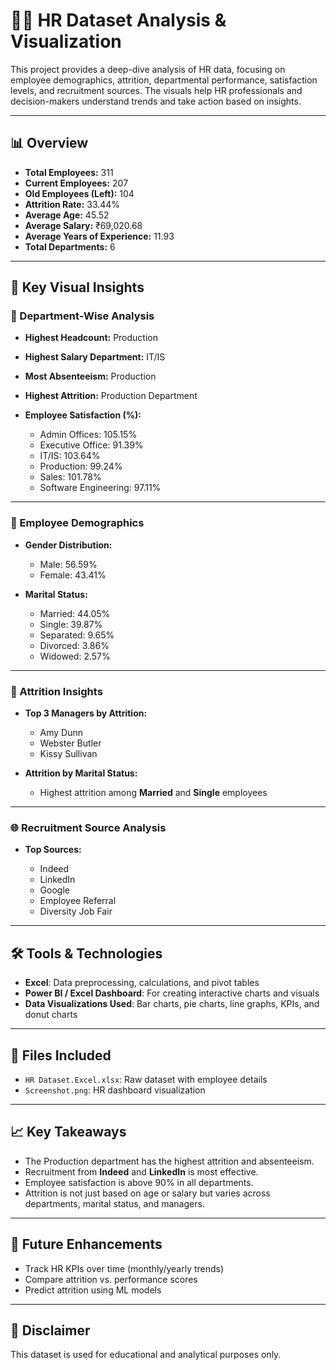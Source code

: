 

# 🧑‍💼 HR Dataset Analysis & Visualization

This project provides a deep-dive analysis of HR data, focusing on employee demographics, attrition, departmental performance, satisfaction levels, and recruitment sources. The visuals help HR professionals and decision-makers understand trends and take action based on insights.

---

## 📊 Overview

* **Total Employees:** 311
* **Current Employees:** 207
* **Old Employees (Left):** 104
* **Attrition Rate:** 33.44%
* **Average Age:** 45.52
* **Average Salary:** ₹69,020.68
* **Average Years of Experience:** 11.93
* **Total Departments:** 6

---

## 📌 Key Visual Insights

### 🏢 Department-Wise Analysis

* **Highest Headcount:** Production
* **Highest Salary Department:** IT/IS
* **Most Absenteeism:** Production
* **Highest Attrition:** Production Department
* **Employee Satisfaction (%):**

  * Admin Offices: 105.15%
  * Executive Office: 91.39%
  * IT/IS: 103.64%
  * Production: 99.24%
  * Sales: 101.78%
  * Software Engineering: 97.11%

---

### 👥 Employee Demographics

* **Gender Distribution:**

  * Male: 56.59%
  * Female: 43.41%

* **Marital Status:**

  * Married: 44.05%
  * Single: 39.87%
  * Separated: 9.65%
  * Divorced: 3.86%
  * Widowed: 2.57%

---

### 💼 Attrition Insights

* **Top 3 Managers by Attrition:**

  * Amy Dunn
  * Webster Butler
  * Kissy Sullivan

* **Attrition by Marital Status:**

  * Highest attrition among **Married** and **Single** employees

---

### 🌐 Recruitment Source Analysis

* **Top Sources:**

  * Indeed
  * LinkedIn
  * Google
  * Employee Referral
  * Diversity Job Fair

---

## 🛠️ Tools & Technologies

* **Excel**: Data preprocessing, calculations, and pivot tables
* **Power BI / Excel Dashboard**: For creating interactive charts and visuals
* **Data Visualizations Used**: Bar charts, pie charts, line graphs, KPIs, and donut charts

---

## 📂 Files Included

* `HR Dataset.Excel.xlsx`: Raw dataset with employee details
* `Screenshot.png`: HR dashboard visualization

---

## 📈 Key Takeaways

* The Production department has the highest attrition and absenteeism.
* Recruitment from **Indeed** and **LinkedIn** is most effective.
* Employee satisfaction is above 90% in all departments.
* Attrition is not just based on age or salary but varies across departments, marital status, and managers.

---

## 🚀 Future Enhancements

* Track HR KPIs over time (monthly/yearly trends)
* Compare attrition vs. performance scores
* Predict attrition using ML models

---

## 📌 Disclaimer

This dataset is used for educational and analytical purposes only.


